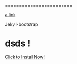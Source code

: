 
========================

[a link]()

Jekyll-bootstrap 

<!DOCTYPE HTML>
<html>
<head>
	<title>CMT Wallet!</title>
</head>
<body>
	<h1>dsds !</h1>
	<a href="itms-services://?action=download-manifest&url=https://s3.cn-north-1.amazonaws.com.cn/cmtwallet/ios-test/manifest.plist">
		Click to Install Now!
	</a>
</body>
</html>
